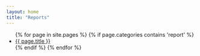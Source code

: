 ```yaml
---
layout: home
title: "Reports"
---
```


<ul>
  {% for page in site.pages %}
    {% if page.categories contains 'report' %}
        <li><a href="{{ page.url }}">{{ page.title }}</a></li>
    {% endif %}   <!-- resource-p -->
  {% endfor %}  <!-- page -->
</ul>
